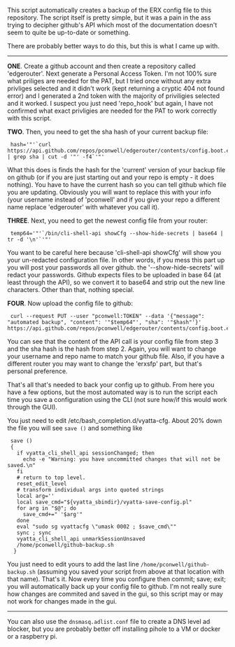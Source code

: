 This script automatically creates a backup of the ERX config file to this repository. The script itself is pretty simple, but it was a pain in the ass trying to decipher github's API which most of the documentation doesn't seem to quite be up-to-date or something.

There are probably better ways to do this, but this is what I came up with.

****

**ONE**. Create a github account and then create a repository called 'edgerouter'. Next generate a Personal Access Token. I'm not 100% sure what priliges are needed for the PAT, but I tried once without any extra privliges selected and it didn't work (kept returning a cryptic 404 not found error) and I generated a 2nd token with the majority of priviligies selected and it worked. I suspect you just need 'repo_hook' but again, I have not confirmed what exact privligies are needed for the PAT to work correctly with this script.

**TWO**. Then, you need to get the sha hash of your current backup file:

     hash='"'`curl  https://api.github.com/repos/pconwell/edgerouter/contents/config.boot.erxsfp | grep sha | cut -d '"' -f4`'"'

What this does is finds the hash for the 'current' version of your backup file on github (or if you are just starting out and your repo is empty - it does nothing). You have to have the current hash so you can tell github which file you are updating. Obviously you will want to replace this with your info (your username instead of 'pconwell' and if you give your repo a different name replace 'edgerouter' with whatever you call it).

**THREE**. Next, you need to get the newest config file from your router:

     temp64='"'`/bin/cli-shell-api showCfg --show-hide-secrets | base64 | tr -d '\n'`'"'

You want to be careful here because 'cli-shell-api showCfg' will show you your un-redacted configuration file. In other words, if you mess this part up you will post your passwords all over github. the '--show-hide-secrets' will redact your passwords. Github expects files to be uploaded in base 64 (at least through the API), so we convert it to base64 and strip out the new line characters. Other than that, nothing special.

**FOUR**. Now upload the config file to github:

     curl --request PUT --user "pconwell:TOKEN" --data '{"message": "automated backup", "content": '"$temp64"', "sha": '"$hash"'}' https://api.github.com/repos/pconwell/edgerouter/contents/config.boot.erxsfp

You can see that the content of the API call is your config file from step 3 and the sha hash is the hash from step 2. Again, you will want to change your username and repo name to match your github file. Also, if you have a different router you may want to change the 'erxsfp' part, but that's personal preference.

That's all that's needed to back your config up to github. From here you have a few options, but the most automated way is to run the script each time you save a configuration using the CLI (not sure how/if this would work through the GUI).

You just need to edit /etc/bash_completion.d/vyatta-cfg. About 20% down the file you will see `save ()` and something like

     save ()
     {
       if vyatta_cli_shell_api sessionChanged; then
         echo -e "Warning: you have uncommitted changes that will not be saved.\n"
       fi
       # return to top level.
       reset_edit_level
       # transform individual args into quoted strings
       local arg=''
       local save_cmd="${vyatta_sbindir}/vyatta-save-config.pl"
       for arg in "$@"; do
         save_cmd+=" '$arg'"
       done
       eval "sudo sg vyattacfg \"umask 0002 ; $save_cmd\""
       sync ; sync
       vyatta_cli_shell_api unmarkSessionUnsaved
       /home/pconwell/github-backup.sh
      }

You just need to edit yours to add the last line `/home/pconwell/github-backup.sh` (assuming you saved your script from above at that location with that name). That's it. Now every time you configure then commit; save; exit; you will automatically back up your config file to github. I'm not really sure how changes are commited and saved in the gui, so this script may or may not work for changes made in the gui.

****

You can also use the `dnsmasq.adlist.conf` file to create a DNS level ad blocker, but you are probably better off installing pihole to a VM or docker or a raspberry pi.
